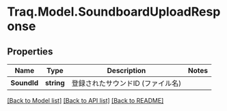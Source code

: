 # Traq.Model.SoundboardUploadResponse

## Properties

Name | Type | Description | Notes
------------ | ------------- | ------------- | -------------
**SoundId** | **string** | 登録されたサウンドID (ファイル名) | 

[[Back to Model list]](../../README.md#documentation-for-models) [[Back to API list]](../../README.md#documentation-for-api-endpoints) [[Back to README]](../../README.md)

